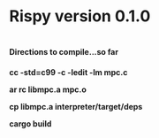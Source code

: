 <h1>Rispy version 0.1.0<h1>

<h4>Directions to compile...so far<h4>

cc -std=c99 -c -ledit -lm mpc.c

ar rc libmpc.a mpc.o

cp libmpc.a interpreter/target/deps

cargo build